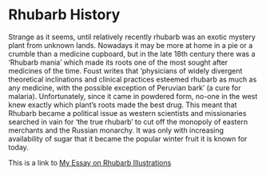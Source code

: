 # Rhubarb History

Strange as it seems, until relatively recently rhubarb was an exotic mystery plant from unknown lands. Nowadays it may be more at home in a pie or a crumble than a medicine cupboard, but in the late 18th century there was a ‘Rhubarb mania’ which made its roots one of the most sought after medicines of the time. Foust writes that ‘physicians of widely divergent theoretical inclinations and clinical practices esteemed rhubarb as much as any medicine, with the possible exception of Peruvian bark’ (a cure for malaria). Unfortunately, since it came in powdered form, no-one in the west knew exactly which plant’s roots made the best drug. This meant that Rhubarb became a political issue as western scientists and missionaries searched in vain for ‘the true rhubarb’ to cut off the monopoly of eastern merchants and the Russian monarchy. It was only with increasing availability of sugar that it became the popular winter fruit it is known for today. 


This is a link to [My Essay on Rhubarb Illustrations](17th-century-Visual-Tradition)
